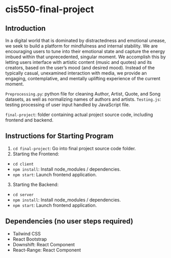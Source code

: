 # cis550-final-project

## Introduction

In a digital world that is dominated by distractedness and emotional unease, we seek to build a platform for mindfulness and internal stability. We are encouraging users to tune into their emotional state and capture the energy imbued within that unprecedented, singular moment. We accomplish this by letting users interface with artistic content (music and quotes) and its creators, based on the user’s mood (and desired mood). Instead of the typically casual, unexamined interaction with media, we provide an engaging, contemplative, and mentally uplifting experience of the current moment.

`Preprocessing.py`: python file for cleaning Author, Artist, Quote, and Song datasets, as well as normalizing names of authors and artists.
`Testing.js`: testing processing of user input handled by JavaScript file.

`final-project`: folder containing actual project source code, including frontend and backend.

## Instructions for Starting Program
1. `cd final-project`: Go into final project source code folder.
2. Starting the Frontend:
  * `cd client`
  * `npm install`: Install node_modules / dependencies.
  * `npm start`: Launch frontend application.
3. Starting the Backend:
  * `cd server`
  * `npm install`: Install node_modules / dependencies.
  * `npm start`: Launch frontend application.

## Dependencies (no user steps required)
- Tailwind CSS
- React Bootstrap
- Downshift: React Component
- React-Range: React Component

